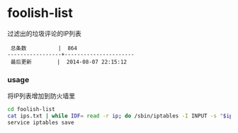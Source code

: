 foolish-list
============

过滤出的垃圾评论的IP列表

```
 总条数          |  864       
-----------------+----------------------
 最后更新        |  2014-08-07 22:15:12     
```

### usage

将IP列表增加到防火墙里

```bash
cd foolish-list
cat ips.txt | while IDF= read -r ip; do /sbin/iptables -I INPUT -s "$ip" -j DROP; done
service iptables save
```
